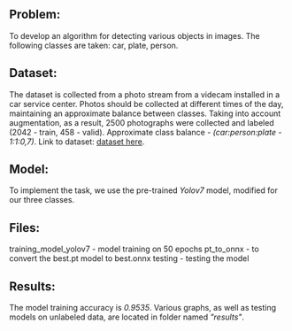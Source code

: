 ## Problem:
To develop an algorithm for detecting various objects in images. The following classes are taken: car, plate, person.

## Dataset:
The dataset is collected from a photo stream from a videcam installed in a car service center. Photos should be collected at different times of the day, maintaining an approximate balance between classes. Taking into account augmentation, as a result, 2500 photographs were collected and labeled (2042 - train, 458 - valid). Approximate class balance - _(car:person:plate - 1:1:0,7)_. Link to dataset: [dataset here](https://drive.google.com/file/d/1h9YXqBQPVcNbE2OexByA6guXohmZryO4/view?usp=drive_link).

## Model:
To implement the task, we use the pre-trained _Yolov7_ model, modified for our three classes.

## Files:
training_model_yolov7 - model training on 50 epochs                                                                                                                                                                 pt_to_onnx - to convert the best.pt model to best.onnx                                                                                                                                                             testing - testing the model

## Results:
The model training accuracy is _0.9535_. Various graphs, as well as testing models on unlabeled data, are located in folder named _"results"_.
